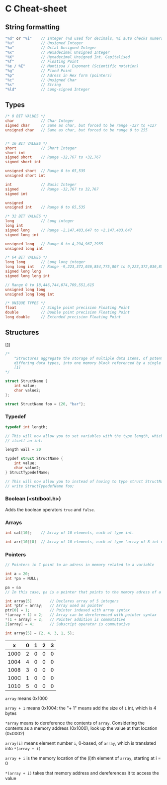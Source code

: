 # C Cheat-sheet

## String formatting

```c
"%d" or "%i"    // Integer (%d used for decimals, %i auto checks numeral system)
"%u"            // Unsigned Integer
"%o"            // Octal Unsigned Integer
"%x"            // Hexadecimal Unsigned Integer
"%X"            // Hexadecimal Unsigned Int. Capitalised
"%f"            // Floating Point
"%e / %E"       // Mantissa / Exponent (Scientific notation)
"%g"            // Fixed Point
"%p"            // Adress in Hex form (pointers)
"%c"            // Unsigned Char
"%s"            // String
"%ld"           // Long-signed Integer
```

## Types

```c
/* 8 BIT VALUES */
char            // Char Integer
signed char     // Same as char, but forced to be range -127 to +127
unsigned char   // Same as char, but forced to be range 0 to 255


/* 16 BIT VALUES */
short           // Short Integer
short int
signed short    // Range -32,767 to +32,767
signed short int

unsigned short  // Range 0 to 65,535
unsigned short int

int             // Basic Integer 
signed          // Range -32,767 to 32,767
signed int

unsigned
unsigned int    // Range 0 to 65,535

/* 32 BIT VALUES */
long            // Long integer
long int
signed long     // Range -2,147,483,647 to +2,147,483,647
signed long int

unsigned long   // Range 0 to 4,294,967,2955
unsigned long int

/* 64 BIT VALUES */
long long       // Long long integer 
long long int   // Range -9,223,372,036,854,775,807 to 9,223,372,036,854,775,807
signed long long
signed long long int

// Range 0 to 18,446,744,074,709,551,615
unsigned long long
unsigned long long int

/* UNIQUE TYPES */
float           // Single point precision Floating Point
double          // Double point precision Floating Point
long double     // Extended precision Floating Point
```

## Structures

[[1]](https://en.wikipedia.org/wiki/C_data_types#Structures)

```c
/*
    "Structures aggregate the storage of multiple data items, of potentially 
    differing data types, into one memory block referenced by a single variable.
    [1]
*/

struct StructName {
    int value;
    char value2;
};

struct StructName foo = {20, "bar"};
```

### Typedef

```c
typedef int length;

// This will now allow you to set variables with the type length, which is 
// itself an int:

length wall = 20

typdef struct StructName {
    int value;
    char value2;
} StructTypedefName;

// This will now allow you to instead of having to type struct StructName foo,
// write StructTypedefName foo;
```

### Boolean (<stdbool.h>)

Adds the boolean operators `true` and `false`.

### Arrays

```c
int cat[10];    // Array of 10 elements, each of type int.

int arr[10][8]  // Array of 10 elements, each of type 'array of 8 int elements'
```

### Pointers

```c
// Pointers in C point to an adress in memory related to a variable

int a = 20;
int *pa = NULL;

pa = &a
// In this case, pa is a pointer that points to the memory adress of a

int array[5]        // Declares array of 5 integers
int *ptr = array;   // Array used as pointer
ptr[0] = 1;         // Pointer indexed with array syntax
*(array + 1) = 2;   // Array can be dereferenced with pointer syntax
*(1 + array) = 2;   // Pointer addition is commutative
2[array] = 4;       // Subscript operator is commutative
```

```c
int array[5] = {2, 4, 3, 1, 5};
```

x   | 0 | 1 | 2 | 3 
-----|---|---|---|---
1000 | 2 | 0 | 0 | 0
1004 | 4 | 0 | 0 | 0 
1008 | 3 | 0 | 0 | 0 
100C | 1 | 0 | 0 | 0 
1010 | 5 | 0 | 0 | 0 

`array` means 0x1000

`array + 1` means 0x1004: the "+ 1" means add the size of `1` int, which is 4 
bytes

`*array` means to dereference the contents of `array`. Considering the contents
as a memory address (0x1000), look up the value at that location (0x0002)

`array[i]` means element number `i`, 0-based, of `array`, which is translated 
into `*(array + i)`

`array + i` is the memory location of the (i)th element of `array`, starting at
i = 0

`*(array + i)` takes that memory address and dereferences it to access the value
